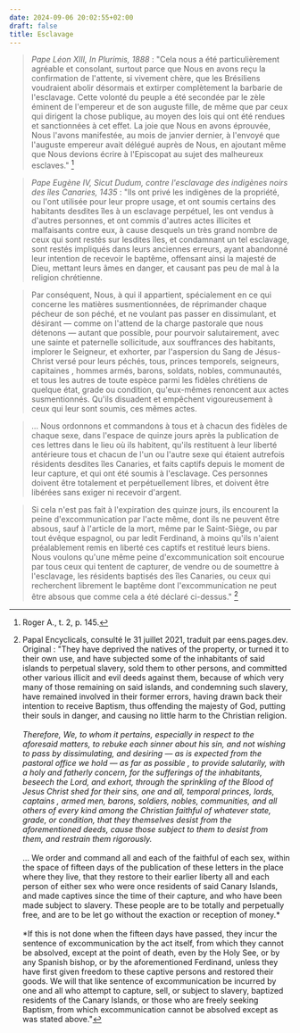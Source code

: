 ```yaml
---
date: 2024-09-06 20:02:55+02:00
draft: false
title: Esclavage
---
```





> *Pape Léon XIII, In Plurimis, 1888* : "Cela nous a été particulièrement agréable et consolant, surtout parce que Nous en avons reçu la confirmation de l'attente, si vivement chère, que les Brésiliens voudraient abolir désormais et extirper complètement la barbarie de l'esclavage. Cette volonté du peuple a été secondée par le zèle éminent de l'empereur et de son auguste fille, de même que par ceux qui dirigent la chose publique, au moyen des lois qui ont été rendues et sanctionnées à cet effet. La joie que Nous en avons éprouvée, Nous l'avons manifestée, au mois de janvier dernier, à l'envoyé que l'auguste empereur avait délégué auprès de Nous, en ajoutant même que Nous devions écrire à l'Episcopat au sujet des malheureux esclaves." [^1]

[^1]: Roger A., t. 2, p. 145. 

> *Pape Eugène IV, Sicut Dudum, contre l'esclavage des indigènes noirs des îles Canaries, 1435* : "Ils ont privé les indigènes de la propriété, ou l'ont utilisée pour leur propre usage, et ont soumis certains des habitants desdites îles à un esclavage perpétuel, les ont vendus à d'autres personnes, et ont commis d'autres actes illicites et malfaisants contre eux, à cause desquels un très grand nombre de ceux qui sont restés sur lesdites îles, et condamnant un tel esclavage, sont restés impliqués dans leurs anciennes erreurs, ayant abandonné leur intention de recevoir le baptême, offensant ainsi la majesté de Dieu, mettant leurs âmes en danger, et causant pas peu de mal à la religion chrétienne.

> Par conséquent, Nous, à qui il appartient, spécialement en ce qui concerne les matières susmentionnées, de réprimander chaque pécheur de son péché, et ne voulant pas passer en dissimulant, et désirant — comme on l'attend de la charge pastorale que nous détenons — autant que possible, pour pourvoir salutairement, avec une sainte et paternelle sollicitude, aux souffrances des habitants, implorer le Seigneur, et exhorter, par l'aspersion du Sang de Jésus-Christ versé pour leurs péchés, tous, princes temporels, seigneurs, capitaines , hommes armés, barons, soldats, nobles, communautés, et tous les autres de toute espèce parmi les fidèles chrétiens de quelque état, grade ou condition, qu'eux-mêmes renoncent aux actes susmentionnés. Qu'ils disuadent et empêchent vigoureusement à ceux qui leur sont soumis, ces mêmes actes.

> ... Nous ordonnons et commandons à tous et à chacun des fidèles de chaque sexe, dans l'espace de quinze jours après la publication de ces lettres dans le lieu où ils habitent, qu'ils restituent à leur liberté antérieure tous et chacun de l'un ou l'autre sexe qui étaient autrefois résidents desdites îles Canaries, et faits captifs depuis le moment de leur capture, et qui ont été soumis à l'esclavage. Ces personnes doivent être totalement et perpétuellement libres, et doivent être libérées sans exiger ni recevoir d'argent.

> Si cela n'est pas fait à l'expiration des quinze jours, ils encourent la peine d'excommunication par l'acte même, dont ils ne peuvent être absous, sauf à l'article de la mort, même par le Saint-Siège, ou par tout évêque espagnol, ou par ledit Ferdinand, à moins qu'ils n'aient préalablement remis en liberté ces captifs et restitué leurs biens. Nous voulons qu'une même peine d'excommunication soit encourue par tous ceux qui tentent de capturer, de vendre ou de soumettre à l'esclavage, les résidents baptisés des îles Canaries, ou ceux qui recherchent librement le baptême dont l'excommunication ne peut être absous que comme cela a été déclaré ci-dessus." [^2]

[^2]: Papal Encyclicals, consulté le 31 juillet 2021, traduit par eens.pages.dev. Original : "They have deprived the natives of the property, or turned it to their own use, and have subjected some of the inhabitants of said islands to perpetual slavery, sold them to other persons, and committed other various illicit and evil deeds against them, because of which very many of those remaining on said islands, and condemning such slavery, have remained involved in their former errors, having drawn back their intention to receive Baptism, thus offending the majesty of God, putting their souls in danger, and causing no little harm to the Christian religion.*<br/><br/>*Therefore, We, to whom it pertains, especially in respect to the aforesaid matters, to rebuke each sinner about his sin, and not wishing to pass by dissimulating, and desiring — as is expected from the pastoral office we hold — as far as possible , to provide salutarily, with a holy and fatherly concern, for the sufferings of the inhabitants, beseech the Lord, and exhort, through the sprinkling of the Blood of Jesus Christ shed for their sins, one and all, temporal princes, lords, captains , armed men, barons, soldiers, nobles, communities, and all others of every kind among the Christian faithful of whatever state, grade, or condition, that they themselves desist from the aforementioned deeds, cause those subject to them to desist from them, and restrain them rigorously.*<br/><br/>*... We order and command all and each of the faithful of each sex, within the space of fifteen days of the publication of these letters in the place where they live, that they restore to their earlier liberty all and each person of either sex who were once residents of said Canary Islands, and made captives since the time of their capture, and who have been made subject to slavery. These people are to be totally and perpetually free, and are to be let go without the exaction or reception of money.*<br/><br/>*If this is not done when the fifteen days have passed, they incur the sentence of excommunication by the act itself, from which they cannot be absolved, except at the point of death, even by the Holy See, or by any Spanish bishop, or by the aforementioned Ferdinand, unless they have first given freedom to these captive persons and restored their goods. We will that like sentence of excommunication be incurred by one and all who attempt to capture, sell, or subject to slavery, baptized residents of the Canary Islands, or those who are freely seeking Baptism, from which excommunication cannot be absolved except as was stated above."


